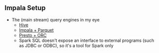 ## Impala Setup

* The (main stream) query engines in my eye
  * [Hive](https://cwiki.apache.org/confluence/display/Hive/Home)
  * [Impala + Parquet](http://impala.apache.org/docs/build/html/)
  * [Presto + ORC](https://prestodb.io/docs/current/)
  * Spark SQL doesn't expose an interface to external programs (such as JDBC or ODBC), so it's a tool for Spark only
